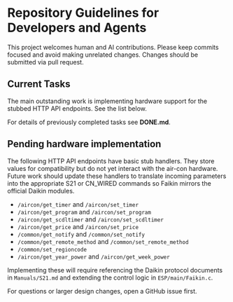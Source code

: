 # Repository Guidelines for Developers and Agents

This project welcomes human and AI contributions. Please keep commits focused and
avoid making unrelated changes. Changes should be submitted via pull request.

## Current Tasks

The main outstanding work is implementing hardware support for the stubbed
HTTP API endpoints.  See the list below.

For details of previously completed tasks see **DONE.md**.

## Pending hardware implementation

The following HTTP API endpoints have basic stub handlers. They store values
for compatibility but do not yet interact with the air-con hardware.  Future
work should update these handlers to translate incoming parameters into the
appropriate S21 or CN_WIRED commands so Faikin mirrors the official Daikin
modules.

- `/aircon/get_timer` and `/aircon/set_timer`
- `/aircon/get_program` and `/aircon/set_program`
- `/aircon/get_scdltimer` and `/aircon/set_scdltimer`
- `/aircon/get_price` and `/aircon/set_price`
- `/common/get_notify` and `/common/set_notify`
- `/common/get_remote_method` and `/common/set_remote_method`
- `/common/set_regioncode`
- `/aircon/get_year_power` and `/aircon/get_week_power`

Implementing these will require referencing the Daikin protocol documents in
`Manuals/S21.md` and extending the control logic in `ESP/main/Faikin.c`.

For questions or larger design changes, open a GitHub issue first.
